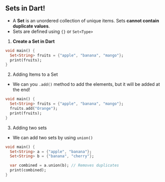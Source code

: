 ## **Sets in Dart!**

- A **Set** is an unordered collection of unique items. Sets **cannot contain duplicate values**.
- Sets are defined using `{}` or `Set<Type>`

1. **Create a Set in Dart** 

```dart
void main() {
  Set<String> fruits = {"apple", "banana", "mango"};
  print(fruits);
}
```

2. Adding Items to a Set
- We can you `.add()`  method to add the elements, but it will be added at the end!

```dart
void main() {
  Set<String> fruits = {"apple", "banana", "mango"};
  fruits.add("Orange");
  print(fruits);
}
```

3. Adding two sets
- We can add two sets by using `union()`

```dart
void main() {
  Set<String> a = {"apple", "banana"};
  Set<String> b = {"banana", "cherry"};

  var combined = a.union(b); // Removes duplicates
  print(combined);
}
```
